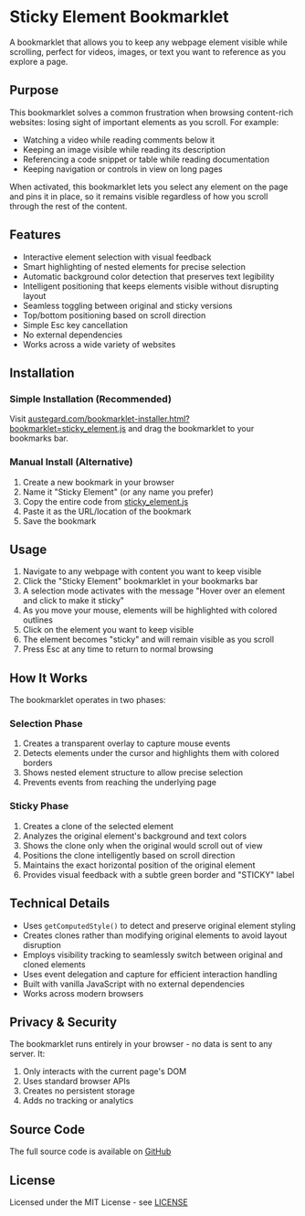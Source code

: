 # Sticky Element Bookmarklet

A bookmarklet that allows you to keep any webpage element visible while scrolling, perfect for videos, images, or text you want to reference as you explore a page.

## Purpose

This bookmarklet solves a common frustration when browsing content-rich websites: losing sight of important elements as you scroll. For example:

- Watching a video while reading comments below it
- Keeping an image visible while reading its description
- Referencing a code snippet or table while reading documentation
- Keeping navigation or controls in view on long pages

When activated, this bookmarklet lets you select any element on the page and pins it in place, so it remains visible regardless of how you scroll through the rest of the content.

## Features

- Interactive element selection with visual feedback
- Smart highlighting of nested elements for precise selection
- Automatic background color detection that preserves text legibility
- Intelligent positioning that keeps elements visible without disrupting layout
- Seamless toggling between original and sticky versions
- Top/bottom positioning based on scroll direction
- Simple Esc key cancellation
- No external dependencies
- Works across a wide variety of websites

## Installation

### Simple Installation (Recommended)

Visit [austegard.com/bookmarklet-installer.html?bookmarklet=sticky_element.js](https://austegard.com/web-utilities/bookmarklet-installer.html?bookmarklet=sticky_element.js) and drag the bookmarklet to your bookmarks bar.

### Manual Install (Alternative)

1. Create a new bookmark in your browser
2. Name it "Sticky Element" (or any name you prefer)
3. Copy the entire code from [sticky_element.js](https://github.com/oaustegard/bookmarklets/blob/main/sticky_element.js)
4. Paste it as the URL/location of the bookmark
5. Save the bookmark

## Usage

1. Navigate to any webpage with content you want to keep visible
2. Click the "Sticky Element" bookmarklet in your bookmarks bar
3. A selection mode activates with the message "Hover over an element and click to make it sticky"
4. As you move your mouse, elements will be highlighted with colored outlines
5. Click on the element you want to keep visible
6. The element becomes "sticky" and will remain visible as you scroll
7. Press Esc at any time to return to normal browsing

## How It Works

The bookmarklet operates in two phases:

### Selection Phase
1. Creates a transparent overlay to capture mouse events
2. Detects elements under the cursor and highlights them with colored borders
3. Shows nested element structure to allow precise selection
4. Prevents events from reaching the underlying page

### Sticky Phase
1. Creates a clone of the selected element
2. Analyzes the original element's background and text colors
3. Shows the clone only when the original would scroll out of view
4. Positions the clone intelligently based on scroll direction
5. Maintains the exact horizontal position of the original element
6. Provides visual feedback with a subtle green border and "STICKY" label

## Technical Details

- Uses `getComputedStyle()` to detect and preserve original element styling
- Creates clones rather than modifying original elements to avoid layout disruption
- Employs visibility tracking to seamlessly switch between original and cloned elements
- Uses event delegation and capture for efficient interaction handling
- Built with vanilla JavaScript with no external dependencies
- Works across modern browsers

## Privacy & Security

The bookmarklet runs entirely in your browser - no data is sent to any server. It:
1. Only interacts with the current page's DOM
2. Uses standard browser APIs
3. Creates no persistent storage
4. Adds no tracking or analytics

## Source Code

The full source code is available on [GitHub](https://github.com/oaustegard/bookmarklets/blob/main/sticky_element.js)

## License

Licensed under the MIT License - see [LICENSE](https://github.com/oaustegard/bookmarklets/blob/main/LICENSE)
